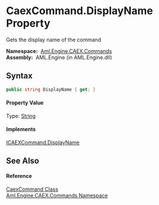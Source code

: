 CaexCommand.DisplayName Property
================================
Gets the display name of the command

  **Namespace:**  [Aml.Engine.CAEX.Commands][1]  
  **Assembly:**  AML.Engine (in AML.Engine.dll)

Syntax
------

```csharp
public string DisplayName { get; }
```

#### Property Value
Type: [String][2]
#### Implements
[ICAEXCommand.DisplayName][3]  


See Also
--------

#### Reference
[CaexCommand Class][4]  
[Aml.Engine.CAEX.Commands Namespace][1]  

[1]: ../README.md
[2]: https://docs.microsoft.com/dotnet/api/system.string
[3]: ../ICAEXCommand/DisplayName.md
[4]: README.md
[5]: https://www.automationml.org
[6]: ../../icons/logoShade.png